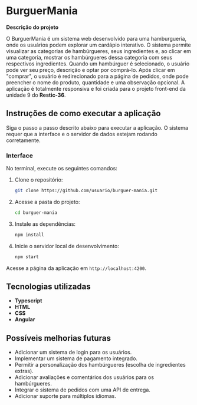 # BurguerMania

**Descrição do projeto**

O BurguerMania é um sistema web desenvolvido para uma hamburgueria, onde os usuários podem explorar um cardápio interativo. O sistema permite visualizar as categorias de hambúrgueres, seus ingredientes e, ao clicar em uma categoria, mostrar os hambúrgueres dessa categoria com seus respectivos ingredientes. Quando um hambúrguer é selecionado, o usuário pode ver seu preço, descrição e optar por comprá-lo. Após clicar em "comprar", o usuário é redirecionado para a página de pedidos, onde pode preencher o nome do produto, quantidade e uma observação opcional. A aplicação é totalmente responsiva e foi criada para o projeto front-end da unidade 9 do **Restic-36**.

## Instruções de como executar a aplicação

Siga o passo a passo descrito abaixo para executar a aplicação. O sistema requer que a interface e o servidor de dados estejam rodando corretamente.

### Interface

No terminal, execute os seguintes comandos:

1. Clone o repositório:

   ```bash
   git clone https://github.com/usuario/burguer-mania.git
   ```

2. Acesse a pasta do projeto:

   ```bash
   cd burguer-mania
   ```

3. Instale as dependências:

   ```bash
   npm install
   ```

4. Inicie o servidor local de desenvolvimento:
   ```bash
   npm start
   ```

Acesse a página da aplicação em `http://localhost:4200`.

## Tecnologias utilizadas

- **Typescript**
- **HTML**
- **CSS**
- **Angular**

## Possíveis melhorias futuras

- Adicionar um sistema de login para os usuários.
- Implementar um sistema de pagamento integrado.
- Permitir a personalização dos hambúrgueres (escolha de ingredientes extras).
- Adicionar avaliações e comentários dos usuários para os hambúrgueres.
- Integrar o sistema de pedidos com uma API de entrega.
- Adicionar suporte para múltiplos idiomas.
